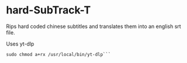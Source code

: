 # hard-SubTrack-T

Rips hard coded chinese subtitles and translates them into an english srt file.

Uses
yt-dlp
```sudo wget https://github.com/yt-dlp/yt-dlp/releases/latest/download/yt-dlp -O /usr/local/bin/yt-dlp
sudo chmod a+rx /usr/local/bin/yt-dlp```
